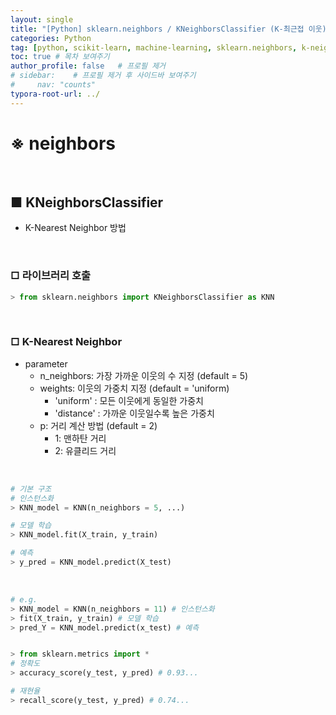 ```yaml
---
layout: single
title: "[Python] sklearn.neighbors / KNeighborsClassifier (K-최근접 이웃)"
categories: Python
tag: [python, scikit-learn, machine-learning, sklearn.neighbors, k-neighbors-classifier, supervised-learning, knn, k-nearest-neighbor]
toc: true # 목차 보여주기
author_profile: false   # 프로필 제거
# sidebar:    # 프로필 제거 후 사이드바 보여주기
#     nav: "counts"
typora-root-url: ../
---
```


# ※ neighbors

<br>

## ■ KNeighborsClassifier
- K-Nearest Neighbor 방법

<br>

### □ 라이브러리 호출

```py
> from sklearn.neighbors import KNeighborsClassifier as KNN
```

<br>

### □ K-Nearest Neighbor
- parameter
  - n_neighbors: 가장 가까운 이웃의 수 지정 (default = 5)
  - weights: 이웃의 가중치 지정 (default = 'uniform)
    - 'uniform' : 모든 이웃에게 동일한 가중치
    - 'distance' : 가까운 이웃일수록 높은 가중치
  - p: 거리 계산 방법 (default = 2)
    - 1: 맨하탄 거리
    - 2: 유클리드 거리

<br>

```py
# 기본 구조
# 인스턴스화
> KNN_model = KNN(n_neighbors = 5, ...)

# 모델 학습
> KNN_model.fit(X_train, y_train)

# 예측
> y_pred = KNN_model.predict(X_test)
```

<br>

```py
# e.g.
> KNN_model = KNN(n_neighbors = 11) # 인스턴스화
> fit(X_train, y_train) # 모델 학습
> pred_Y = KNN_model.predict(x_test) # 예측


> from sklearn.metrics import *
# 정확도
> accuracy_score(y_test, y_pred) # 0.93...

# 재현율
> recall_score(y_test, y_pred) # 0.74...
```